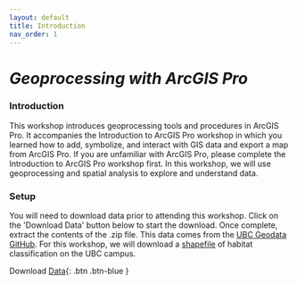 ```yaml
---
layout: default
title: Introduction
nav_order: 1
---
```


# *Geoprocessing with ArcGIS Pro*

### **Introduction**

This workshop introduces geoprocessing tools and procedures in ArcGIS Pro. It accompanies the Introduction to ArcGIS Pro workshop in which you learned how to add, symbolize, and interact with GIS data and export a map from ArcGIS Pro. If you are unfamiliar with ArcGIS Pro, please complete the Introduction to ArcGIS Pro workshop first. In this workshop, we will use geoprocessing and spatial analysis to explore and understand data.

### **Setup**

You will need to download data prior to attending this workshop. Click on the 'Download Data' button below to start the download. Once complete, extract the contents of the .zip file. This data comes from the [UBC Geodata GitHub](https://github.com/UBCGeodata). For this workshop, we will download a [shapefile](https://doc.arcgis.com/en/arcgis-online/reference/shapefiles.htm) of habitat classification on the UBC campus.

Download [Data](https://github.com/UBCGeodata/ubcv-biodiversity/archive/master.zip){: .btn .btn-blue }
